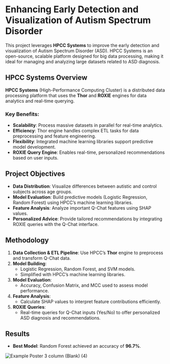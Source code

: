 # Enhancing Early Detection and Visualization of Autism Spectrum Disorder

This project leverages **HPCC Systems** to improve the early detection and visualization of Autism Spectrum Disorder (ASD). HPCC Systems is an open-source, scalable platform designed for big data processing, making it ideal for managing and analyzing large datasets related to ASD diagnosis.

## HPCC Systems Overview

**HPCC Systems** (High-Performance Computing Cluster) is a distributed data processing platform that uses the **Thor** and **ROXIE** engines for data analytics and real-time querying.

### Key Benefits:
- **Scalability**: Process massive datasets in parallel for real-time analytics.
- **Efficiency**: Thor engine handles complex ETL tasks for data preprocessing and feature engineering.
- **Flexibility**: Integrated machine learning libraries support predictive model development.
- **ROXIE Query Engine**: Enables real-time, personalized recommendations based on user inputs.

## Project Objectives

- **Data Distribution**: Visualize differences between autistic and control subjects across age groups.
- **Model Evaluation**: Build predictive models (Logistic Regression, Random Forest) using HPCC’s machine learning libraries.
- **Feature Analysis**: Analyze important Q-Chat features using SHAP values.
- **Personalized Advice**: Provide tailored recommendations by integrating ROXIE queries with the Q-Chat interface.

## Methodology

1. **Data Collection & ETL Pipeline**: Use HPCC’s **Thor** engine to preprocess and transform Q-Chat data.
2. **Model Building**:
   - Logistic Regression, Random Forest, and SVM models.
   - Simplified with HPCC’s machine learning libraries.
3. **Model Evaluation**:
   - Accuracy, Confusion Matrix, and MCC used to assess model performance.
4. **Feature Analysis**:
   - Calculate SHAP values to interpret feature contributions efficiently.
5. **ROXIE Queries**:
   - Real-time queries for Q-Chat inputs (Yes/No) to offer personalized ASD diagnosis and recommendations.

## Results

- **Best Model**: Random Forest achieved an accuracy of **96.7%**.

![Example Poster 3 column (Blank) (4)](https://github.com/user-attachments/assets/8b7653e7-47a1-4410-9bd6-0fea0d11e915)
